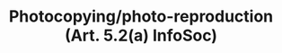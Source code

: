 ---
draft: "false"
title: "Photocopying/photo-reproduction (Art. 5.2(a) InfoSoc)"
<!--- REQUIRED: title of the exception as used in the list of exception on the homepage --->
short: "info52a"
<!--- REQUIRED: short code of the exception --->
summary: ""
<!--- REQUIRED: summary of the the excption - no more than 400 characters--->
linklaw: ""
<!--- OPTIONAL: link to the exception on eur-lex ---> 
---